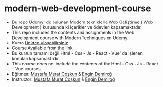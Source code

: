 # modern-web-development-course

- Bu repo Udemy' de bulunan Modern tekniklerle Web Geliştirme ( Web Development ) kurusunda ki içerikler ve ödevleri kapsamaktadır.
- This repo includes the contents and assignments in the Web Development course with Modern Techniques on Udemy.
- Kursa [Linkten ulaşabilirsiniz](https://www.udemy.com/course/komple-sifirdan-web-gelistirme-kursu/)
- Course [Available from the link](https://www.udemy.com/course/komple-sifirdan-web-gelistirme-kursu/)
- Bu kursun tamamı değil Html - Css - Js - React - Vue' da işlenen konuları kapsamaktadır.
- This course does not include the contents of the Html - Css - Js - React - Vue courses.
- Eğitmen: [Mustafa Murat Coşkun](https://github.com/mustafamuratcoskun) & [Engin Demiroğ](https://github.com/engindemirog)
- Instructor: [Mustafa Murat Coşkun](https://github.com/mustafamuratcoskun) & [Engin Demiroğ](https://github.com/engindemirog)
